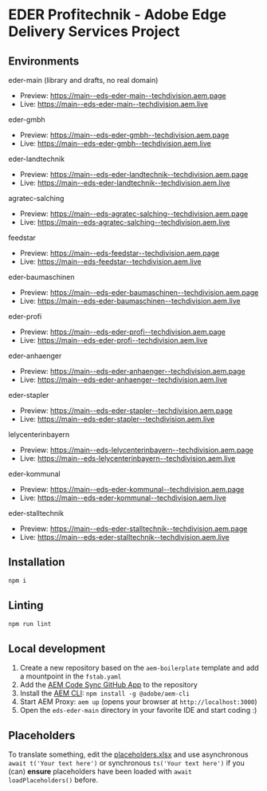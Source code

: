 # EDER Profitechnik - Adobe Edge Delivery Services Project

## Environments

eder-main (library and drafts, no real domain)
- Preview: https://main--eds-eder-main--techdivision.aem.page
- Live: https://main--eds-eder-main--techdivision.aem.live

eder-gmbh
- Preview: https://main--eds-eder-gmbh--techdivision.aem.page
- Live: https://main--eds-eder-gmbh--techdivision.aem.live

eder-landtechnik
- Preview: https://main--eds-eder-landtechnik--techdivision.aem.page
- Live: https://main--eds-eder-landtechnik--techdivision.aem.live

agratec-salching
- Preview: https://main--eds-agratec-salching--techdivision.aem.page
- Live: https://main--eds-agratec-salching--techdivision.aem.live

feedstar
- Preview: https://main--eds-feedstar--techdivision.aem.page
- Live: https://main--eds-feedstar--techdivision.aem.live

eder-baumaschinen
- Preview: https://main--eds-eder-baumaschinen--techdivision.aem.page
- Live: https://main--eds-eder-baumaschinen--techdivision.aem.live

eder-profi
- Preview: https://main--eds-eder-profi--techdivision.aem.page
- Live: https://main--eds-eder-profi--techdivision.aem.live

eder-anhaenger
- Preview: https://main--eds-eder-anhaenger--techdivision.aem.page
- Live: https://main--eds-eder-anhaenger--techdivision.aem.live

eder-stapler
- Preview: https://main--eds-eder-stapler--techdivision.aem.page
- Live: https://main--eds-eder-stapler--techdivision.aem.live

lelycenterinbayern
- Preview: https://main--eds-lelycenterinbayern--techdivision.aem.page
- Live: https://main--eds-lelycenterinbayern--techdivision.aem.live

eder-kommunal
- Preview: https://main--eds-eder-kommunal--techdivision.aem.page
- Live: https://main--eds-eder-kommunal--techdivision.aem.live

eder-stalltechnik
- Preview: https://main--eds-eder-stalltechnik--techdivision.aem.page
- Live: https://main--eds-eder-stalltechnik--techdivision.aem.live


## Installation

```sh
npm i
```

## Linting

```sh
npm run lint
```

## Local development

1. Create a new repository based on the `aem-boilerplate` template and add a mountpoint in the `fstab.yaml`
1. Add the [AEM Code Sync GitHub App](https://github.com/apps/aem-code-sync) to the repository
1. Install the [AEM CLI](https://github.com/adobe/helix-cli): `npm install -g @adobe/aem-cli`
1. Start AEM Proxy: `aem up` (opens your browser at `http://localhost:3000`)
1. Open the `eds-eder-main` directory in your favorite IDE and start coding :)

## Placeholders

To translate something, edit
the [placeholders.xlsx](https://edergmbh3.sharepoint.com/:x:/r/sites/MarketingEDSWebseiten/_layouts/15/Doc.aspx?sourcedoc=%7B63AB8C96-A1E2-42FE-95DC-35D9B607D61D%7D&file=placeholders.xlsx&action=default&mobileredirect=true)
and use asynchronous `await t('Your text here')` or synchronous `ts('Your text here')` if you (can) **ensure**
placeholders have
been loaded with `await loadPlaceholders()` before.

